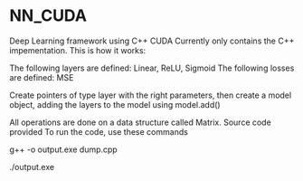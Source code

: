 # NN_CUDA
 Deep Learning framework using C++ CUDA
 Currently only contains the C++ impementation. This is how it works:
 
 The following layers are defined: Linear, ReLU, Sigmoid
 The following losses are defined: MSE
 
 Create pointers of type layer with the right parameters, 
 then create a model object, adding the layers to the model using model.add()
 
 All operations are done on a data structure called Matrix. Source code provided
 To run the code, use these commands
 
 g++ -o output.exe dump.cpp
 
 ./output.exe
